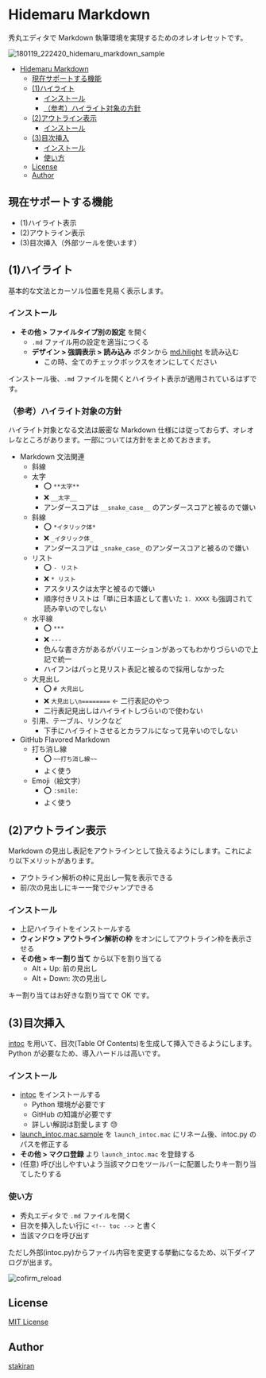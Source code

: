 # Hidemaru Markdown
秀丸エディタで Markdown 執筆環境を実現するためのオレオレセットです。

![180119_222420_hidemaru_markdown_sample](https://user-images.githubusercontent.com/23325839/35152874-8782c640-fd67-11e7-838c-0120461546a7.png)

<!-- toc -->
- [Hidemaru Markdown](#hidemaru-markdown)
  - [現在サポートする機能](#現在サポートする機能)
  - [(1)ハイライト](#1ハイライト)
    - [インストール](#インストール)
    - [（参考）ハイライト対象の方針](#参考ハイライト対象の方針)
  - [(2)アウトライン表示](#2アウトライン表示)
    - [インストール](#インストール-1)
  - [(3)目次挿入](#3目次挿入)
    - [インストール](#インストール-2)
    - [使い方](#使い方)
  - [License](#license)
  - [Author](#author)

## 現在サポートする機能
- (1)ハイライト表示
- (2)アウトライン表示
- (3)目次挿入（外部ツールを使います）

## (1)ハイライト
基本的な文法とカーソル位置を見易く表示します。

### インストール
- **その他 > ファイルタイプ別の設定** を開く
  - `.md` ファイル用の設定を適当につくる
  - **デザイン > 強調表示 > 読み込み** ボタンから [md.hilight](md.hilight) を読み込む
    - この時、全てのチェックボックスをオンにしてください

インストール後、`.md` ファイルを開くとハイライト表示が適用されているはずです。

### （参考）ハイライト対象の方針
ハイライト対象となる文法は厳密な Markdown 仕様には従っておらず、オレオレなところがあります。一部については方針をまとめておきます。

- Markdown 文法関連
  - 斜線
  - 太字
    - :o: `**太字**`
    - :x: `__太字__`
    - アンダースコアは `__snake_case__` のアンダースコアと被るので嫌い
  - 斜線
    - :o: `*イタリック体*`
    - :x: `_イタリック体_`
    - アンダースコアは `_snake_case_` のアンダースコアと被るので嫌い
  - リスト
    - :o: `- リスト`
    - :x: `* リスト`
    - アスタリスクは太字と被るので嫌い
    - 順序付きリストは「単に日本語として書いた `1. XXXX` も強調されて読み辛いのでしない
  - 水平線
    - :o: `***`
    - :x: `---`
    - 色んな書き方があるがバリエーションがあってもわかりづらいので上記で統一
    - ハイフンはパっと見リスト表記と被るので採用しなかった
  - 大見出し
    - :o: `# 大見出し`
    - :x: `大見出し\n========` ← 二行表記のやつ
    - 二行表記見出しはハイライトしづらいので使わない
  - 引用、テーブル、リンクなど
    - 下手にハイライトさせるとカラフルになって見辛いのでしない
- GitHub Flavored Markdown
  - 打ち消し線
    - :o: `~~打ち消し線~~`
    - よく使う
  - Emoji（絵文字）
    - :o: `:smile:`
    - よく使う

## (2)アウトライン表示
Markdown の見出し表記をアウトラインとして扱えるようにします。これにより以下メリットがあります。

- アウトライン解析の枠に見出し一覧を表示できる
- 前/次の見出しにキー一発でジャンプできる

### インストール
- 上記ハイライトをインストールする
- **ウィンドウ > アウトライン解析の枠** をオンにしてアウトライン枠を表示させる
- **その他 > キー割り当て** から以下を割り当てる
  - Alt + Up: 前の見出し
  - Alt + Down: 次の見出し

キー割り当てはお好きな割り当てで OK です。

## (3)目次挿入
[intoc](https://github.com/stakiran/intoc) を用いて、目次(Table Of Contents)を生成して挿入できるようにします。Python が必要なため、導入ハードルは高いです。

### インストール
- [intoc](https://github.com/stakiran/intoc) をインストールする
  - Python 環境が必要です
  - GitHub の知識が必要です
  - 詳しい解説は割愛します :sweat:
- [launch_intoc.mac.sample](launch_intoc.mac.sample) を `launch_intoc.mac` にリネーム後、intoc.py のパスを修正する
- **その他 > マクロ登録** より `launch_intoc.mac` を登録する
- (任意) 呼び出しやすいよう当該マクロをツールバーに配置したりキー割り当てしたりする

### 使い方
- 秀丸エディタで `.md` ファイルを開く
- 目次を挿入したい行に `<!-- toc -->` と書く
- 当該マクロを呼び出す

ただし外部(intoc.py)からファイル内容を変更する挙動になるため、以下ダイアログが出ます。

![cofirm_reload](https://user-images.githubusercontent.com/23325839/35152754-f877b866-fd66-11e7-89e8-9f4aee46ef55.jpg)

## License
[MIT License](LICENSE)

## Author
[stakiran](https://github.com/stakiran)
